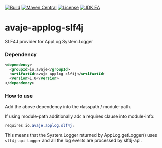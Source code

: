 [![Build](https://github.com/avaje/avaje-applog-slf4j/actions/workflows/build.yml/badge.svg)](https://github.com/avaje/avaje-applog-slf4j/actions/workflows/build.yml)
[![Maven Central](https://img.shields.io/maven-central/v/io.avaje/avaje-applog-slf4j.svg?label=Maven%20Central)](https://mvnrepository.com/artifact/io.avaje/avaje-applog-slf4j)
[![License](https://img.shields.io/badge/License-Apache%202.0-blue.svg)](https://github.com/avaje/avaje-applog-slf4j/blob/master/LICENSE)
[![JDK EA](https://github.com/avaje/avaje-applog-slf4j/actions/workflows/jdk-ea.yml/badge.svg)](https://github.com/avaje/avaje-applog-slf4j/actions/workflows/jdk-ea.yml)

# avaje-applog-slf4j
SLF4J provider for AppLog System.Logger

### Dependency

```xml
<dependency>
  <groupId>io.avaje</groupId>
  <artifactId>avaje-applog-slf4j</artifactId>
  <version>1.0</version>
</dependency>
```

### How to use

Add the above dependency into the classpath / module-path.

If using module-path additionally add a requires clause into module-info:

```java
requires io.avaje.applog.slf4j;
```

This means that the System.Logger returned by AppLog.getLogger() uses
`slf4j-api Logger` and all the log events are processed by slf4j-api.
